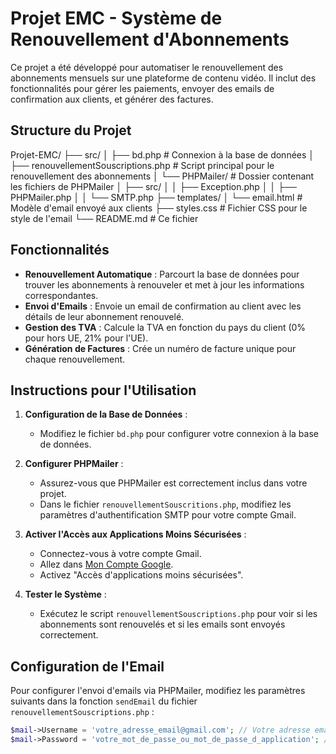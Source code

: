 # Projet EMC - Système de Renouvellement d'Abonnements

Ce projet a été développé pour automatiser le renouvellement des abonnements mensuels sur une plateforme de contenu vidéo. Il inclut des fonctionnalités pour gérer les paiements, envoyer des emails de confirmation aux clients, et générer des factures.

## Structure du Projet
Projet-EMC/ ├── src/ 
                  │ ├── bd.php # Connexion à la base de données 
                  │ ├── renouvellementSouscriptions.php # Script principal pour le renouvellement des abonnements 
                  │ └── PHPMailer/ # Dossier contenant les fichiers de PHPMailer 
                    │ ├── src/ │ │ ├── Exception.php │ │ ├── PHPMailer.php │ │ └── SMTP.php 
                  ├── templates/ 
                    │ └── email.html # Modèle d'email envoyé aux clients 
                    ├── styles.css # Fichier CSS pour le style de l'email 
                    └── README.md # Ce fichier

## Fonctionnalités

- **Renouvellement Automatique** : Parcourt la base de données pour trouver les abonnements à renouveler et met à jour les informations correspondantes.
- **Envoi d'Emails** : Envoie un email de confirmation au client avec les détails de leur abonnement renouvelé.
- **Gestion des TVA** : Calcule la TVA en fonction du pays du client (0% pour hors UE, 21% pour l'UE).
- **Génération de Factures** : Crée un numéro de facture unique pour chaque renouvellement.

## Instructions pour l'Utilisation

1. **Configuration de la Base de Données** : 
   - Modifiez le fichier `bd.php` pour configurer votre connexion à la base de données.

2. **Configurer PHPMailer** :
   - Assurez-vous que PHPMailer est correctement inclus dans votre projet.
   - Dans le fichier `renouvellementSouscritions.php`, modifiez les paramètres d'authentification SMTP pour votre compte Gmail.

3. **Activer l'Accès aux Applications Moins Sécurisées** :
   - Connectez-vous à votre compte Gmail.
   - Allez dans [Mon Compte Google](https://myaccount.google.com/security).
   - Activez "Accès d'applications moins sécurisées".

4. **Tester le Système** :
   - Exécutez le script `renouvellementSouscriptions.php` pour voir si les abonnements sont renouvelés et si les emails sont envoyés correctement.

## Configuration de l'Email

Pour configurer l'envoi d'emails via PHPMailer, modifiez les paramètres suivants dans la fonction `sendEmail` du fichier `renouvellementSouscriptions.php` :

```php
$mail->Username = 'votre_adresse_email@gmail.com'; // Votre adresse email Gmail
$mail->Password = 'votre_mot_de_passe_ou_mot_de_passe_d_application'; // Votre mot de passe ou mot de passe d'application
                    
                    
